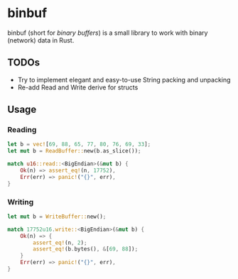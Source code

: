 # binbuf

binbuf (short for *binary buffers*) is a small library to work with binary (network) data in Rust.

## TODOs

- Try to implement elegant and easy-to-use String packing and unpacking
- Re-add Read and Write derive for structs

## Usage

### Reading

```rust
let b = vec![69, 88, 65, 77, 80, 76, 69, 33];
let mut b = ReadBuffer::new(b.as_slice());

match u16::read::<BigEndian>(&mut b) {
    Ok(n) => assert_eq!(n, 17752),
    Err(err) => panic!("{}", err),
}
```

### Writing

```rust
let mut b = WriteBuffer::new();

match 17752u16.write::<BigEndian>(&mut b) {
    Ok(n) => {
        assert_eq!(n, 2);
        assert_eq!(b.bytes(), &[69, 88]);
    }
    Err(err) => panic!("{}", err),
}
```
